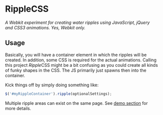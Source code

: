 RippleCSS
=========
*A Webkit experiment for creating water ripples using JavaScript, jQuery and CSS3 animations. Yes, Webkit only.*

Usage
-----
Basically, you will have a container element in which the ripples will be created. In addition, some CSS is required for the actual animations. Calling this project *Ripple*CSS might be a bit confusing as you could create all kinds of funky shapes in the CSS. The JS primarily just spawns then into the container.

Kick things off by simply doing something like:

```javascript
$('#myRippleContainer').ripple(optionalSettings);
```

Multiple ripple areas can exist on the same page. See [demo section](demo "Demo section") for more details.